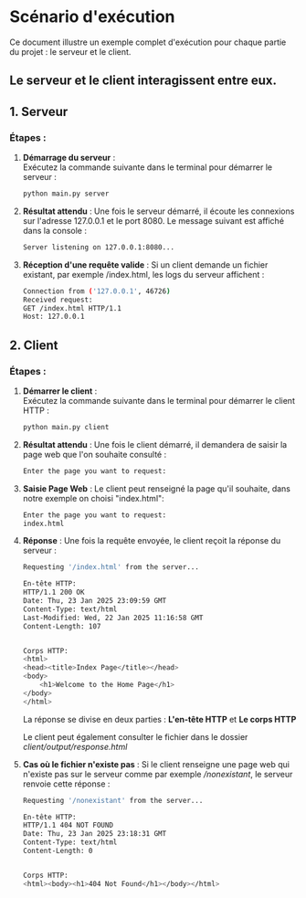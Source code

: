 # **Scénario d'exécution**

Ce document illustre un exemple complet d'exécution pour chaque partie du projet : le serveur et le client.

Le serveur et le client interagissent entre eux.
---

## **1. Serveur**

### Étapes :
1. **Démarrage du serveur** :  
   Exécutez la commande suivante dans le terminal pour démarrer le serveur :
   ```bash
   python main.py server
   ```
2. **Résultat attendu** :
    Une fois le serveur démarré, il écoute les connexions sur l'adresse 127.0.0.1 et le port 8080. Le message suivant est affiché dans la console :
    ```bash
    Server listening on 127.0.0.1:8080...
    ```
3. **Réception d'une requête valide** :
    Si un client demande un fichier existant, par exemple /index.html, les logs du serveur affichent :
    ```bash
    Connection from ('127.0.0.1', 46726)
    Received request:
    GET /index.html HTTP/1.1
    Host: 127.0.0.1
    ```

## **2. Client**

### Étapes :
1. **Démarrer le client** :  
   Exécutez la commande suivante dans le terminal pour démarrer le client HTTP :
   ```bash
   python main.py client
   ```
2. **Résultat attendu** :
    Une fois le client démarré, il demandera de saisir la page web que l'on souhaite consulté :
    ```bash
    Enter the page you want to request:
    ```

3. **Saisie Page Web** :
    Le client peut renseigné la page qu'il souhaite, dans notre exemple on choisi "index.html":
    ```bash
    Enter the page you want to request:
    index.html
    ```

4. **Réponse** :
    Une fois la requête envoyée, le client reçoit la réponse du serveur :
    ```bash
    Requesting '/index.html' from the server...

    En-tête HTTP:
    HTTP/1.1 200 OK
    Date: Thu, 23 Jan 2025 23:09:59 GMT
    Content-Type: text/html
    Last-Modified: Wed, 22 Jan 2025 11:16:58 GMT
    Content-Length: 107


    Corps HTTP:
    <html>
    <head><title>Index Page</title></head>
    <body>
        <h1>Welcome to the Home Page</h1>
    </body>
    </html>
    ```

    La réponse se divise en deux parties : **L'en-tête HTTP** et **Le corps HTTP**

    Le client peut également consulter le fichier dans le dossier *client/output/response.html*

5. **Cas où le fichier n'existe pas** :
    Si le client renseigne une page web qui n'existe pas sur le serveur comme par exemple */nonexistant*, le serveur renvoie cette réponse : 
    ```bash
    Requesting '/nonexistant' from the server...

    En-tête HTTP:
    HTTP/1.1 404 NOT FOUND
    Date: Thu, 23 Jan 2025 23:18:31 GMT
    Content-Type: text/html
    Content-Length: 0


    Corps HTTP:
    <html><body><h1>404 Not Found</h1></body></html>
    ```
